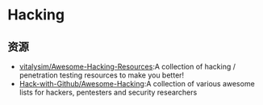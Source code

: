 # Hacking


## 资源

* [vitalysim/Awesome-Hacking-Resources](https://github.com/vitalysim/Awesome-Hacking-Resources):A collection of hacking / penetration testing resources to make you better!
* [Hack-with-Github/Awesome-Hacking](https://github.com/Hack-with-Github/Awesome-Hacking):A collection of various awesome lists for hackers, pentesters and security researchers

